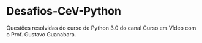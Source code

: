 # Desafios-CeV-Python
Questões resolvidas do curso de Python 3.0 do canal Curso em Vídeo com o Prof. Gustavo Guanabara.
